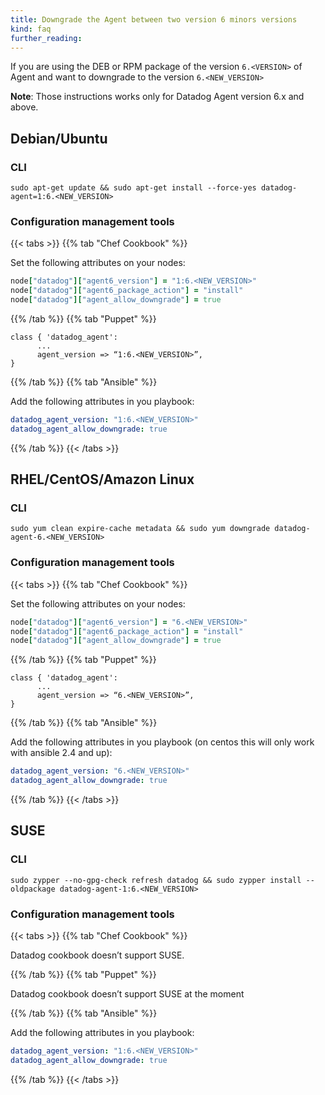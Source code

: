 ```yaml
---
title: Downgrade the Agent between two version 6 minors versions
kind: faq
further_reading:
---
```


If you are using the DEB or RPM package of the version `6.<VERSION>` of Agent and want to downgrade to the version `6.<NEW_VERSION>`

**Note**: Those instructions works only for Datadog Agent version 6.x and above.

## Debian/Ubuntu

### CLI

```
sudo apt-get update && sudo apt-get install --force-yes datadog-agent=1:6.<NEW_VERSION>
```

### Configuration management tools

{{< tabs >}}
{{% tab "Chef Cookbook" %}}

Set the following attributes on your nodes:

```rb
node["datadog"]["agent6_version"] = "1:6.<NEW_VERSION>"
node["datadog"]["agent6_package_action"] = "install"
node["datadog"]["agent_allow_downgrade"] = true
```

{{% /tab %}}
{{% tab "Puppet" %}}

```
class { 'datadog_agent':
      ...
      agent_version => “1:6.<NEW_VERSION>”,
}
```

{{% /tab %}}
{{% tab "Ansible" %}}

Add the following attributes in you playbook:

```yaml
datadog_agent_version: "1:6.<NEW_VERSION>"
datadog_agent_allow_downgrade: true
```

{{% /tab %}}
{{< /tabs >}}

## RHEL/CentOS/Amazon Linux

### CLI

```
sudo yum clean expire-cache metadata && sudo yum downgrade datadog-agent-6.<NEW_VERSION>
```

### Configuration management tools

{{< tabs >}}
{{% tab "Chef Cookbook" %}}

Set the following attributes on your nodes:

```rb
node["datadog"]["agent6_version"] = "6.<NEW_VERSION>"
node["datadog"]["agent6_package_action"] = "install"
node["datadog"]["agent_allow_downgrade"] = true
```

{{% /tab %}}
{{% tab "Puppet" %}}

```
class { 'datadog_agent':
      ...
      agent_version => “6.<NEW_VERSION>”,
}
```

{{% /tab %}}
{{% tab "Ansible" %}}

Add the following attributes in you playbook (on centos this will only work with ansible 2.4 and up):

```yaml
datadog_agent_version: "6.<NEW_VERSION>"
datadog_agent_allow_downgrade: true
```

{{% /tab %}}
{{< /tabs >}}

## SUSE

### CLI

```
sudo zypper --no-gpg-check refresh datadog && sudo zypper install --oldpackage datadog-agent-1:6.<NEW_VERSION>
```

### Configuration management tools

{{< tabs >}}
{{% tab "Chef Cookbook" %}}

Datadog cookbook doesn’t support SUSE.

{{% /tab %}}
{{% tab "Puppet" %}}

Datadog cookbook doesn’t support SUSE at the moment

{{% /tab %}}
{{% tab "Ansible" %}}

Add the following attributes in you playbook:

```yaml
datadog_agent_version: "1:6.<NEW_VERSION>"
datadog_agent_allow_downgrade: true
```

{{% /tab %}}
{{< /tabs >}}

